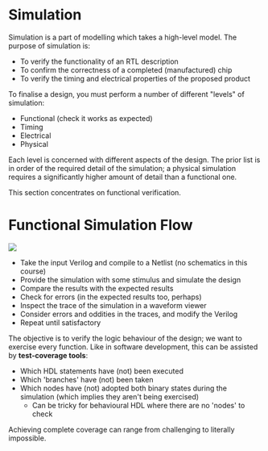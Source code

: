 # Simulation
Simulation is a part of modelling which takes a high-level model. The purpose of simulation is:
- To verify the functionality of an RTL description
- To confirm the correctness of a completed (manufactured) chip
- To verify the timing and electrical properties of the proposed product

To finalise a design, you must perform a number of different "levels" of simulation:
- Functional (check it works as expected)
- Timing
- Electrical
- Physical

Each level is concerned with different aspects of the design. The prior list is in order of the required detail of the simulation; a physical simulation requires a significantly higher amount of detail than a functional one.

This section concentrates on functional verification.

# Functional Simulation Flow
![](Pasted%20image%2020231004091832.png)
- Take the input Verilog and compile to a Netlist (no schematics in this course)
- Provide the simulation with some stimulus and simulate the design
- Compare the results with the expected results
- Check for errors (in the expected results too, perhaps)
- Inspect the trace of the simulation in a waveform viewer
- Consider errors and oddities in the traces, and modify the Verilog
- Repeat until satisfactory

The objective is to verify the logic behaviour of the design; we want to exercise every function. Like in software development, this can be assisted by **test-coverage tools**:
- Which HDL statements have (not) been executed
- Which 'branches' have (not) been taken
- Which nodes have (not) adopted both binary states during the simulation (which implies they aren't being exercised)
	- Can be tricky for behavioural HDL where there are no 'nodes' to check

Achieving complete coverage can range from challenging to literally impossible.